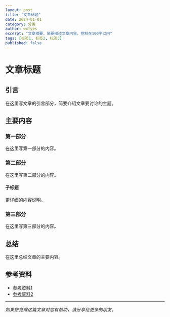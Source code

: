 ```yaml
---
layout: post
title: "文章标题"
date: 2024-01-01
category: 分类
author: wxfyes
excerpt: "文章摘要，简要描述文章内容，控制在100字以内"
tags: [标签1, 标签2, 标签3]
published: false
---
```


# 文章标题

## 引言

在这里写文章的引言部分，简要介绍文章要讨论的主题。

## 主要内容

### 第一部分

在这里写第一部分的内容。

### 第二部分

在这里写第二部分的内容。

#### 子标题

更详细的内容说明。

### 第三部分

在这里写第三部分的内容。

## 总结

在这里总结文章的主要内容。

## 参考资料

- [参考资料1](链接地址)
- [参考资料2](链接地址)

---

*如果您觉得这篇文章对您有帮助，请分享给更多的朋友。*

